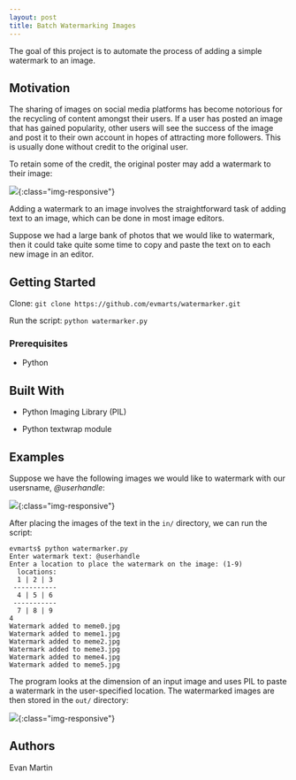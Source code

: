 ```yaml
---
layout: post
title: Batch Watermarking Images
---
```


The goal of this project is to automate the process of adding a simple watermark to an image.

## Motivation

The sharing of images on social media platforms has become notorious for the recycling of content amongst their users. If a user has posted an image that has gained popularity, other users will see the success of the image and post it to their own account in hopes of attracting more followers. This is usually done without credit to the original user. 

To retain some of the credit, the original poster may add a watermark to their image: 

![](/blog/_img/figs/watermarker/example){:class="img-responsive"}

Adding a watermark to an image involves the straightforward task of adding text to an image, which can be done in most image editors. 

Suppose we had a large bank of photos that we would like to watermark, then it could take quite some time to copy and paste the text on to each new image in an editor. 

## Getting Started

Clone:
```git clone https://github.com/evmarts/watermarker.git```

Run the script:
```python watermarker.py```

### Prerequisites

- Python

## Built With

* Python Imaging Library (PIL)

* Python textwrap module

## Examples

Suppose we have the following images we would like to watermark with our usersname, *@userhandle*:

![](/blog/_img/figs/watermarker/batch){:class="img-responsive"}

After placing the images of the text in the ```in/``` directory, we can run the script:

~~~
evmarts$ python watermarker.py
Enter watermark text: @userhandle
Enter a location to place the watermark on the image: (1-9)
  locations: 
  1 | 2 | 3 
 ----------- 
  4 | 5 | 6 
 ----------- 
  7 | 8 | 9 
4
Watermark added to meme0.jpg
Watermark added to meme1.jpg
Watermark added to meme2.jpg
Watermark added to meme3.jpg
Watermark added to meme4.jpg
Watermark added to meme5.jpg

~~~

The program looks at the dimension of an input image and uses PIL to paste a watermark in the user-specified location. The watermarked images are then stored in the ```out/``` directory:

![](/blog/_img/figs/watermarker/batch_example){:class="img-responsive"}


## Authors

Evan Martin


